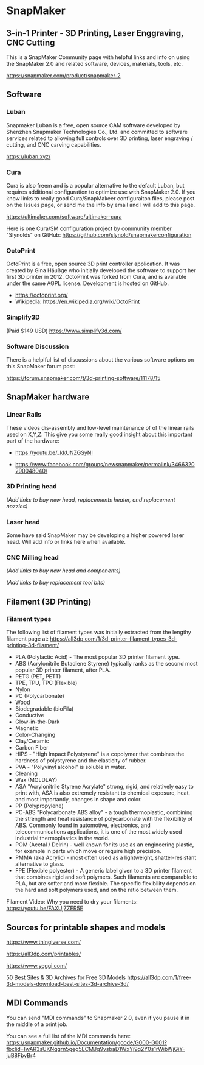 # SnapMaker
## 3-in-1 Printer - 3D Printing, Laser Enggraving, CNC Cutting
This is a SnapMaker Community page with helpful links and info on using the SnapMaker 2.0 and related software, devices, materials, tools, etc.

https://snapmaker.com/product/snapmaker-2



## Software
### Luban
Snapmaker Luban is a free, open source CAM software developed by Shenzhen Snapmaker Technologies Co., Ltd. and committed to software services related to allowing full controls over 3D printing, laser engraving / cutting, and CNC carving capabilities. 

https://luban.xyz/

### Cura
Cura is also freem and is a popular alternative to the default Luban, but requires additional configuration to optimize use with SnapMaker 2.0.
If you know links to really good Cura/SnapMakeer configuraiton files, please post on the Issues page, or send me the info by email and I will add to this page.

https://ultimaker.com/software/ultimaker-cura

Here is one Cura/SM configuration project by community member "Slynolds" on GitHub: https://github.com/slynold/snapmakerconfiguration

### OctoPrint
OctoPrint is a free, open source 3D print controller application. It was created by Gina Häußge who initially developed the software to support her first 3D printer in 2012. OctoPrint was forked from Cura, and is available under the same AGPL license. Development is hosted on GitHub.

- https://octoprint.org/
- Wikipedia: https://en.wikipedia.org/wiki/OctoPrint

### Simplify3D
(Paid $149 USD)
https://www.simplify3d.com/


### Software Discussion
There is a helplful list of discussions about the various software options on this SnapMaker forum post:

https://forum.snapmaker.com/t/3d-printing-software/11178/15



## SnapMaker hardware
### Linear Rails
These videos dis-assembly and low-level maintenance of of the linear rails used on X,Y,Z. This give you some really good insight about this important part of the hardware:

- https://youtu.be/_kkUNZGSyNI

- https://www.facebook.com/groups/newsnapmaker/permalink/3466320290048040/

### 3D Printing head
_(Add links to buy new head, replacements heater, and replacement nozzles)_

### Laser head
Some have said SnapMaker may be developing a higher powered laser head. Will add info or links here when available.

### CNC Milling head
_(Add links to buy new head and components)_
 
_(Add links to buy replacement tool bits)_


## Filament (3D Printing)

### Filament types
The following list of filament types was initially extracted from the lengthy filament page at: https://all3dp.com/1/3d-printer-filament-types-3d-printing-3d-filament/
- PLA (Polylactic Acid) - The most popular 3D printer filament type.
- ABS (Acrylonitrile Butadiene Styrene) typically ranks as the second most popular 3D printer filament, after PLA.
- PETG (PET, PETT)
- TPE, TPU, TPC (Flexible)
- Nylon
- PC (Polycarbonate)
- Wood
- Biodegradable (bioFila)
- Conductive
- Glow-in-the-Dark
- Magnetic
- Color-Changing
- Clay/Ceramic
- Carbon Fiber
- HIPS - "High Impact Polystyrene" is a copolymer that combines the hardness of polystyrene and the elasticity of rubber.
- PVA - "Polyvinyl alcohol" is soluble in water.
- Cleaning
- Wax (MOLDLAY)
- ASA "Acrylonitrile Styrene Acrylate" strong, rigid, and relatively easy to print with, ASA is also extremely resistant to chemical exposure, heat, and most importantly, changes in shape and color.
- PP (Polypropylene)
- PC-ABS "Polycarbonate ABS alloy" - a tough thermoplastic, combining the strength and heat resistance of polycarbonate with the flexibility of ABS. Commonly found in automotive, electronics, and telecommunications applications, it is one of the most widely used industrial thermoplastics in the world.
- POM (Acetal / Delrin) - well known for its use as an engineering plastic, for example in parts which move or require high precision.
- PMMA (aka Acrylic) - most often used as a lightweight, shatter-resistant alternative to glass.
- FPE (Flexible polyester) - A generic label given to a 3D printer filament that combines rigid and soft polymers. Such filaments are comparable to PLA, but are softer and more flexible. The specific flexibility depends on the hard and soft polymers used, and on the ratio between them.



Filament Video: Why you need to dry your filaments:
https://youtu.be/FAXUjZZER5E

## Sources for printable shapes and models
https://www.thingiverse.com/

https://all3dp.com/printables/

https://www.yeggi.com/


50 Best Sites & 3D Archives for Free 3D Models https://all3dp.com/1/free-3d-models-download-best-sites-3d-archive-3d/

## MDI Commands
You can send "MDI commands" to Snapmaker 2.0, even if you pause it in the middle of a print job. 

You can see a full list of the MDI commands here:
https://snapmaker.github.io/Documentation/gcode/G000-G001?fbclid=IwAR3sUKNqqrn5geg5ECMJq9vsbaD1WxYj9q2Y0s1rWibWjGiY-juB8FbvBr4

 
